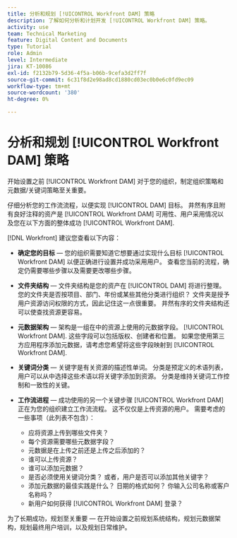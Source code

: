 ```yaml
---
title: 分析和规划 [!UICONTROL Workfront DAM] 策略
description: 了解如何分析和计划开发 [!UICONTROL Workfront DAM] 策略。
activity: use
team: Technical Marketing
feature: Digital Content and Documents
type: Tutorial
role: Admin
level: Intermediate
jira: KT-10086
exl-id: f2132b79-5d36-4f5a-b06b-9cefa3d2ff7f
source-git-commit: 6c31f8d2e98ad8cd1880cd03ec0b0e6c0fd9ec09
workflow-type: tm+mt
source-wordcount: '380'
ht-degree: 0%

---
```


# 分析和规划 [!UICONTROL Workfront DAM] 策略

开始设置之前 [!UICONTROL Workfront DAM] 对于您的组织，制定组织策略和元数据/关键词策略至关重要。

仔细分析您的工作流流程，以便实现 [!UICONTROL DAM] 目标。 井然有序且附有良好注释的资产是 [!UICONTROL Workfront DAM] 可用性、用户采用情况以及您在以下方面的整体成功 [!UICONTROL Workfront DAM].

[!DNL Workfront] 建议您查看以下内容：

* **确定您的目标** — 您的组织需要知道它想要通过实现什么目标 [!UICONTROL Workfront DAM] 以便正确进行设置并成功采用用户。 查看您当前的流程，确定仍需要哪些步骤以及需要更改哪些步骤。
* **文件夹结构** — 文件夹结构是您的资产在 [!UICONTROL DAM] 将进行整理。 您的文件夹是否按项目、部门、年份或某些其他分类进行组织？ 文件夹是授予用户资源访问权限的方式，因此记住这一点很重要。 井然有序的文件夹结构还可以使查找资源更容易。
* **元数据架构** — 架构是一组在中的资源上使用的元数据字段。 [!UICONTROL Workfront DAM]. 这些字段可以包括版权、创建者和位置。 如果您使用第三方应用程序添加元数据，请考虑您希望将这些字段映射到 [!UICONTROL Workfront DAM].
* **关键词分类** — 关键字是有关资源的描述性单词。 分类是预定义的术语列表，用户可以从中选择这些术语以将关键字添加到资源。 分类是维持关键词工作控制和一致性的关键。
* **工作流进程** — 成功使用的另一个关键步骤 [!UICONTROL Workfront DAM] 正在为您的组织建立工作流流程。 这不仅仅是上传资源的用户。 需要考虑的一些事项（此列表不包含）：

   * 应将资源上传到哪些文件夹？
   * 每个资源需要哪些元数据字段？
   * 元数据是在上传之前还是上传之后添加的？
   * 谁可以上传资源？
   * 谁可以添加元数据？
   * 是否必须使用关键词分类？ 或者，用户是否可以添加其他关键字？
   * 添加元数据的最佳实践是什么？ 日期的格式如何？ 你输入公司名称或客户名称吗？
   * 新用户如何获得 [!UICONTROL Workfront DAM] 登录？

为了长期成功，规划至关重要 — 在开始设置之前规划系统结构，规划元数据架构，规划最终用户培训，以及规划日常维护。
